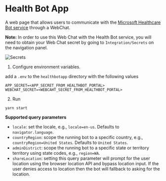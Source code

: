 # Health Bot App

A web page that allows users to communicate with the [Microsoft Healthcare Bot service](https://www.microsoft.com/en-us/research/project/health-bot/) through a WebChat.

**Note:** In order to use this Web Chat with the Health Bot service, you will need to obtain your Web Chat secret by going to `Integration/Secrets` on the navigation panel.

![Secrets](/secrets.png)

1. Configure environment variables.

add a `.env` to the `healthbotapp` directory with the following values

```
APP_SECRET=<APP_SECRET_FROM_HEALTHBOT_PORTAL>
WEBCHAT_SECRET=<WEBCAHT_SECRET_FROM_HEALTHBOT_PORTAL>
```

2. Run

```
yarn start
```

**Supported query parameters**

- `locale`: set the locale, e.g., `locale=en-us`. Defaults to `navigator.language`.
- `countryRegion`: scope the running bot to a specific country, e.g., `countryRegion=United States`. Defaults to `United States`.
- `adminDistrict`: scope the running bot to a specific state or territory territory using state codes, e.g., `region=WA`.
- `shareLocation`: setting this query parameter will prompt for the user location using the browser location API and bypass location input.
  If the user denies access to location then the bot will fallback to asking for the location.
